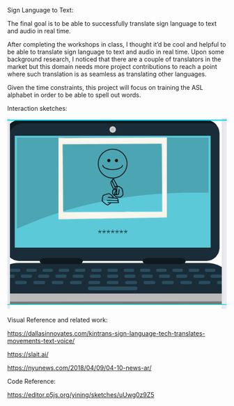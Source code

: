 Sign Language to Text:

The final goal is to be able to successfully translate sign language to text and audio in real time.

After completing the workshops in class, I thought it’d be cool and helpful to be able to translate sign language to text and audio in real time. Upon some background research, I noticed that there are a couple of translators in the market but this domain needs more project contributions to reach a point where such translation is as seamless as translating other languages.

Given the time constraints, this project will focus on training the ASL alphabet in order to be able to spell out words.

Interaction sketches:

![](https://github.com/NatiTsegaye/ML4PC/blob/main/week5/Screenshot%202022-04-28%20114733.png)

Visual Reference and related work:

https://dallasinnovates.com/kintrans-sign-language-tech-translates-movements-text-voice/

https://slait.ai/

https://nyunews.com/2018/04/09/04-10-news-ar/

Code Reference:

https://editor.p5js.org/yining/sketches/uUwg0z9Z5
